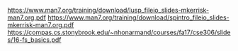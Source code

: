 https://www.man7.org/training/download/lusp_fileio_slides-mkerrisk-man7.org.pdf
https://www.man7.org/training/download/spintro_fileio_slides-mkerrisk-man7.org.pdf
https://compas.cs.stonybrook.edu/~nhonarmand/courses/fa17/cse306/slides/16-fs_basics.pdf

